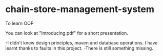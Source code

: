 # chain-store-management-system
To learn OOP 

You can look at "Introducing.pdf" for a short presentation.

-I didn't knew design principles, maven and database operations. I have learnt thanks to faults in this project.
-There is still something missing.

